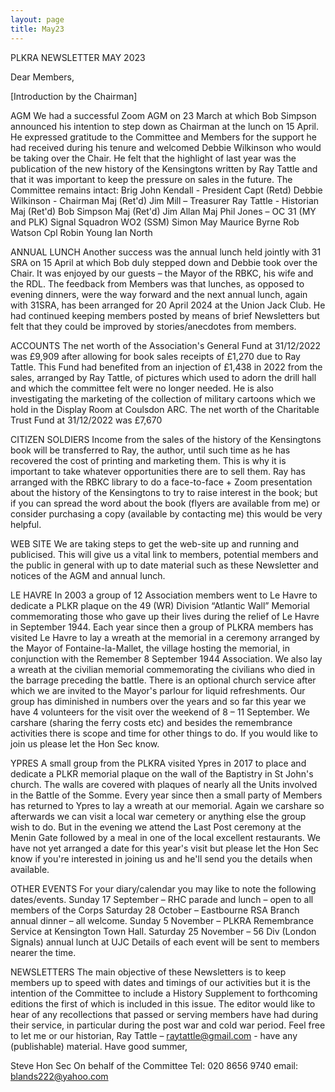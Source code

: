 ```yaml
---
layout: page
title: May23
---
```


<p>PLKRA NEWSLETTER MAY 2023</p>

<p>Dear Members,

[Introduction by the Chairman]



AGM
We had a successful Zoom AGM on 23 March at which Bob Simpson announced his intention to step down as Chairman at the lunch on 15 April. He expressed gratitude to the Committee and Members for the support he had received during his tenure and welcomed Debbie Wilkinson who would be taking over the Chair.  He felt that the highlight of last year was the publication of the new history of the Kensingtons written by Ray Tattle and that it was important to keep the pressure on sales in the future. The Committee remains intact: 
Brig John Kendall - President
Capt (Retd) Debbie Wilkinson - Chairman
Maj (Ret'd) Jim Mill – Treasurer
Ray Tattle - Historian
Maj (Ret'd) Bob Simpson
Maj (Ret'd) Jim Allan
Maj Phil Jones – OC 31 (MY and PLK) Signal Squadron
WO2 (SSM) Simon May
Maurice Byrne
Rob Watson
Cpl Robin Young
Ian North

ANNUAL LUNCH
Another success was the annual lunch held jointly with 31 SRA on 15 April at which Bob duly stepped down and Debbie took over the Chair. It was enjoyed by our guests – the Mayor of the RBKC, his wife and the RDL. The feedback from Members was that lunches, as opposed to evening dinners, were the way forward and the next annual lunch, again with 31SRA,  has been arranged for 20 April 2024 at the Union Jack Club. He had continued keeping members posted by means of brief Newsletters but felt that they could be improved by stories/anecdotes from members.

ACCOUNTS
The net worth of the Association's General Fund at 31/12/2022 was £9,909 after allowing for book sales receipts of £1,270 due to Ray Tattle. This Fund had benefited from an injection of £1,438 in 2022 from the sales, arranged by Ray Tattle, of pictures which used to adorn the drill hall and which the committee felt were no longer needed. He is also investigating the marketing of the collection of military cartoons which we hold in the Display Room at Coulsdon ARC.
The net worth of the Charitable Trust Fund at 31/12/2022 was £7,670


 CITIZEN SOLDIERS
Income from the sales of  the history of the Kensingtons book will be transferred to Ray, the author, until such time as he has recovered the cost of printing and marketing them. This is why it is important to take whatever opportunities there are to sell them. Ray has arranged with the RBKC library to do a face-to-face + Zoom presentation about the history of the Kensingtons to try to raise interest in the book; but if you can spread the word about the book (flyers are available from me) or consider purchasing a copy (available by contacting me) this would be very helpful.

WEB SITE
We are taking steps to get the web-site up and running and publicised. This will give us a vital link to members, potential members and the public in general with up to date material such as these Newsletter and notices of the AGM and annual lunch. 

LE HAVRE
In 2003 a group of 12  Association members went to Le Havre to dedicate a PLKR plaque on the 49 (WR) Division “Atlantic Wall” Memorial commemorating those who gave up their lives during the relief of Le Havre in September 1944. Each year since then a group of PLKRA members has visited Le Havre to lay a wreath at the memorial in a ceremony arranged by the Mayor of  Fontaine-la-Mallet, the village hosting the memorial, in conjunction with the Remember 8 September 1944 Association. We also lay a wreath at the civilian memorial commemorating the civilians who died in the barrage preceding the battle. There is an optional church service after which we are invited to the Mayor's parlour for liquid refreshments.
Our group has diminished in numbers over the years and so far this year we have 4 volunteers for the visit over the weekend of 8 – 11 September. We carshare (sharing the ferry costs etc) and besides the remembrance activities there is scope and time for other things to do. If you would like to join us please let the Hon Sec know.

 YPRES 
A small group from the PLKRA visited Ypres in 2017 to place and dedicate a PLKR memorial plaque on the wall of the Baptistry in St John's church. The walls are covered with plaques of nearly all the Units involved in the Battle of the Somme. Every year since then a small party of Members has returned to Ypres to lay a wreath at our memorial. Again we carshare so afterwards we can visit a local war cemetery or anything else the group wish to  do. But in the evening we attend the Last Post ceremony at the Menin Gate followed by a meal in one of the local excellent restaurants. We have not yet arranged a date for this year's visit but please let the Hon Sec know if you're interested in joining us and he'll send you the details when available.

OTHER EVENTS
For your diary/calendar you may like to note the following dates/events.
Sunday 17 September – RHC parade and lunch – open to all members of the Corps
Saturday 28 October – Eastbourne RSA Branch annual dinner – all welcome.
Sunday 5 November – PLKRA Remembrance Service at Kensington Town Hall.
Saturday 25 November – 56 Div (London Signals) annual lunch at UJC
Details of each event will be sent to members nearer the time.

NEWSLETTERS
 The main objective of these Newsletters is to keep members up to speed with dates and timings of our activities but it is the intention of the Committee to include a History Supplement to forthcoming editions the first of which is included in this issue. The editor would like to hear of any recollections that passed or serving members have had during their service, in particular during the post war and cold war period. Feel free to let me or our historian, Ray Tattle – raytattle@gmail.com -  have any (publishable) material. 
Have  good summer,


Steve
Hon Sec 
On behalf of the Committee
Tel: 020 8656 9740 
email: blands222@yahoo.com </p>







